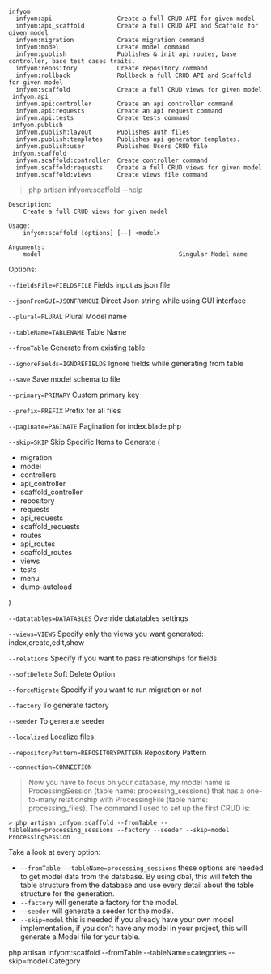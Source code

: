 ```
infyom
  infyom:api                  Create a full CRUD API for given model
  infyom:api_scaffold         Create a full CRUD API and Scaffold for given model
  infyom:migration            Create migration command
  infyom:model                Create model command
  infyom:publish              Publishes & init api routes, base controller, base test cases traits.
  infyom:repository           Create repository command
  infyom:rollback             Rollback a full CRUD API and Scaffold for given model
  infyom:scaffold             Create a full CRUD views for given model
 infyom.api
  infyom.api:controller       Create an api controller command
  infyom.api:requests         Create an api request command
  infyom.api:tests            Create tests command
 infyom.publish
  infyom.publish:layout       Publishes auth files
  infyom.publish:templates    Publishes api generator templates.
  infyom.publish:user         Publishes Users CRUD file
 infyom.scaffold
  infyom.scaffold:controller  Create controller command
  infyom.scaffold:requests    Create a full CRUD views for given model
  infyom.scaffold:views       Create views file command
```

> php artisan infyom:scaffold --help 

    Description:
        Create a full CRUD views for given model

    Usage:
        infyom:scaffold [options] [--] <model>

    Arguments:
        model                                      Singular Model name

Options:

```--fieldsFile=FIELDSFILE```                Fields input as json file

```--jsonFromGUI=JSONFROMGUI```              Direct Json string while using GUI interface

```--plural=PLURAL```                        Plural Model name

```--tableName=TABLENAME```                  Table Name

```--fromTable```                            Generate from existing table

```--ignoreFields=IGNOREFIELDS```            Ignore fields while generating from table

```--save```                                 Save model schema to file

```--primary=PRIMARY```                      Custom primary key

```--prefix=PREFIX```                        Prefix for all files

```--paginate=PAGINATE```                    Pagination for index.blade.php

```--skip=SKIP```                            Skip Specific Items to Generate (

- migration
- model
- controllers
- api_controller
- scaffold_controller
- repository
- requests
- api_requests
- scaffold_requests
- routes
- api_routes
- scaffold_routes
- views
- tests
- menu
- dump-autoload

)

```--datatables=DATATABLES```                Override datatables settings

```--views=VIEWS```                          Specify only the views you want generated: index,create,edit,show

```--relations```                            Specify if you want to pass relationships for fields

```--softDelete```                           Soft Delete Option

```--forceMigrate```                         Specify if you want to run migration or not

```--factory```                              To generate factory

```--seeder```                               To generate seeder

```--localized```                            Localize files.

```--repositoryPattern=REPOSITORYPATTERN```  Repository Pattern

```--connection=CONNECTION``` 


> Now you have to focus on your database, my model name is ProcessingSession (table name: processing_sessions) that has a one-to-many relationship with ProcessingFile (table name: processing_files). The command I used to set up the first CRUD is:

```
> php artisan infyom:scaffold --fromTable --tableName=processing_sessions --factory --seeder --skip=model ProcessingSession
```

Take a look at every option:
- ```--fromTable --tableName=processing_sessions``` these options are needed to get model data from the database. By using dbal, this will fetch the table structure from the database and use every detail about the table structure for the generation.
- ```--factory``` will generate a factory for the model.
- ```--seeder``` will generate a seeder for the model.
- ```--skip=model``` this is needed if you already have your own model implementation, if you don’t have any model in your project, this will generate a Model file for your table.

php artisan infyom:scaffold --fromTable --tableName=categories --skip=model Category

